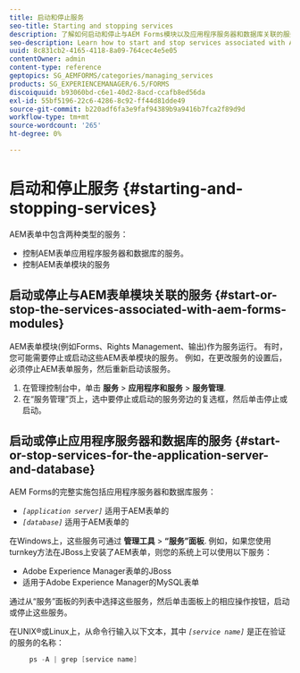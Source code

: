 ```yaml
---
title: 启动和停止服务
seo-title: Starting and stopping services
description: 了解如何启动和停止与AEM Forms模块以及应用程序服务器和数据库关联的服务。
seo-description: Learn how to start and stop services associated with AEM Forms modules and the application server and database.
uuid: 8c831cb2-4165-4118-8a09-764cec4e5e05
contentOwner: admin
content-type: reference
geptopics: SG_AEMFORMS/categories/managing_services
products: SG_EXPERIENCEMANAGER/6.5/FORMS
discoiquuid: b93060bd-c6e1-40d2-8acd-ccafb8ed56da
exl-id: 55bf5196-22c6-4286-8c92-ff44d81dde49
source-git-commit: b220adf6fa3e9faf94389b9a9416b7fca2f89d9d
workflow-type: tm+mt
source-wordcount: '265'
ht-degree: 0%

---
```


# 启动和停止服务 {#starting-and-stopping-services}

AEM表单中包含两种类型的服务：

* 控制AEM表单应用程序服务器和数据库的服务。
* 控制AEM表单模块的服务

## 启动或停止与AEM表单模块关联的服务 {#start-or-stop-the-services-associated-with-aem-forms-modules}

AEM表单模块(例如Forms、Rights Management、输出)作为服务运行。 有时，您可能需要停止或启动这些AEM表单模块的服务。 例如，在更改服务的设置后，必须停止AEM表单服务，然后重新启动该服务。

1. 在管理控制台中，单击 **服务** > **应用程序和服务** > **服务管理**.
1. 在“服务管理”页上，选中要停止或启动的服务旁边的复选框，然后单击停止或启动。

## 启动或停止应用程序服务器和数据库的服务 {#start-or-stop-services-for-the-application-server-and-database}

AEM Forms的完整实施包括应用程序服务器和数据库服务：

* *`[application server]`* 适用于AEM表单的
* *`[database]`* 适用于AEM表单的

在Windows上，这些服务可通过 **管理工具** > **“服务”面板**. 例如，如果您使用turnkey方法在JBoss上安装了AEM表单，则您的系统上可以使用以下服务：

* Adobe Experience Manager表单的JBoss
* 适用于Adobe Experience Manager的MySQL表单

通过从“服务”面板的列表中选择这些服务，然后单击面板上的相应操作按钮，启动或停止这些服务。

在UNIX®或Linux上，从命令行输入以下文本，其中 *`[service name]`* 是正在验证的服务的名称：

```java
     ps -A | grep [service name]
```
